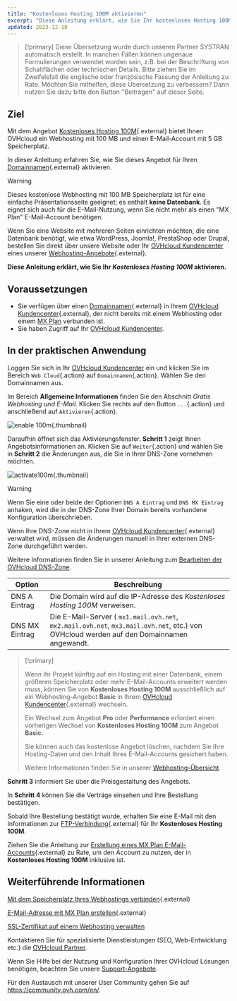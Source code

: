 ```yaml
---
title: "Kostenloses Hosting 100M aktivieren"
excerpt: "Diese Anleitung erklärt, wie Sie Ihr kostenloses Hosting 100M aktivieren"
updated: 2023-12-18
---
```


> [!primary]
> Diese Übersetzung wurde durch unseren Partner SYSTRAN automatisch erstellt. In manchen Fällen können ungenaue Formulierungen verwendet worden sein, z.B. bei der Beschriftung von Schaltflächen oder technischen Details. Bitte ziehen Sie im Zweifelsfall die englische oder französische Fassung der Anleitung zu Rate. Möchten Sie mithelfen, diese Übersetzung zu verbessern? Dann nutzen Sie dazu bitte den Button "Beitragen" auf dieser Seite.
>

## Ziel 

Mit dem Angebot [Kostenloses Hosting 100M](https://www.ovhcloud.com/de/domains/free-web-hosting/){.external} bietet Ihnen OVHcloud ein Webhosting mit 100 MB und einen E-Mail-Account mit 5 GB Speicherplatz.

In dieser Anleitung erfahren Sie, wie Sie dieses Angebot für Ihren [Domainnamen](https://www.ovhcloud.com/de/domains/){.external} aktivieren.

> [!warning]
>
> Dieses kostenlose Webhosting mit 100 MB Speicherplatz ist für eine einfache Präsentationsseite geeignet; es enthält **keine Datenbank**.
> Es eignet sich auch für die E-Mail-Nutzung, wenn Sie nicht mehr als einen "MX Plan" E-Mail-Account benötigen.
>
> Wenn Sie eine Website mit mehreren Seiten einrichten möchten, die eine Datenbank benötigt, wie etwa WordPress, Joomla!, PrestaShop oder Drupal, bestellen Sie direkt über unsere Website oder Ihr [OVHcloud Kundencenter](/links/manager) eines unserer [Webhosting-Angebote](https://www.ovhcloud.com/de/web-hosting/){.external}.
>

**Diese Anleitung erklärt, wie Sie Ihr <i>Kostenloses Hosting 100M</i> aktivieren.**

## Voraussetzungen

- Sie verfügen über einen [Domainnamen](https://www.ovhcloud.com/de/domains/){.external} in Ihrem [OVHcloud Kundencenter](/links/manager){.external}, der nicht bereits mit einem Webhosting oder einem [MX Plan](/pages/web_cloud/email_and_collaborative_solutions/mx_plan/email_generalities) verbunden ist. 
- Sie haben Zugriff auf Ihr [OVHcloud Kundencenter](/links/manager).

## In der praktischen Anwendung

Loggen Sie sich in Ihr [OVHcloud Kundencenter](/links/manager) ein und klicken Sie im Bereich `Web Cloud`{.action} auf `Domainnamen`{.action}. Wählen Sie den Domainnamen aus.

Im Bereich **Allgemeine Informationen** finden Sie den Abschnitt *Gratis Webhosting und E-Mail*. Klicken Sie rechts auf den Button `...`{.action} und anschließend auf `Aktivieren`{.action}.

![enable 100m](https://raw.githubusercontent.com/ovh/docs/develop/templates/control-panel/product-selection/web-cloud/domain-dns/general-information/enable-100m.png){.thumbnail}

Daraufhin öffnet sich das Aktivierungsfenster. **Schritt 1** zeigt Ihnen Angebotsinformationen an. Klicken Sie auf `Weiter`{.action} und wählen Sie in **Schritt 2** die Änderungen aus, die Sie in Ihrer DNS-Zone vornehmen möchten.

![activate100m](https://raw.githubusercontent.com/ovh/docs/develop/templates/control-panel/product-selection/web-cloud/order/order-100m-step-2.png){.thumbnail}

> [!warning]
>
> Wenn Sie eine oder beide der Optionen `DNS A Eintrag` und `DNS MX Eintrag` anhaken, wird die in der DNS-Zone Ihrer Domain bereits vorhandene Konfiguration überschrieben.
>
> Wenn Ihre DNS-Zone nicht in Ihrem [OVHcloud Kundencenter](/links/manager){.external} verwaltet wird, müssen die Änderungen manuell in Ihrer externen DNS-Zone durchgeführt werden.
>
> Weitere Informationen finden Sie in unserer Anleitung zum [Bearbeiten der OVHcloud DNS-Zone](/pages/web_cloud/domains/dns_zone_edit).
>

| Option                                       	| Beschreibung                                                                                                               								|
|--------------------------------------------	|-----------------------------------------------------------------------------------------------------------------------------------------------------------|
| DNS A Eintrag                         	| Die Domain wird auf die IP-Adresse des <i>Kostenloses Hosting 100M</i> verweisen.                                               								|
| DNS MX Eintrag 	| Die E-Mail-Server ( `mx1.mail.ovh.net`, `mx2.mail.ovh.net`, `mx3.mail.ovh.net`, etc.) von OVHcloud werden auf den Domainnamen angewandt. 	|

> [!primary]
>
> Wenn Ihr Projekt künftig auf ein Hosting mit einer Datenbank, einem größeren Speicherplatz oder mehr E-Mail-Accounts erweitert werden muss, können Sie von **Kostenloses Hosting 100M** ausschließlich auf ein Webhosting-Angebot **Basic** in Ihrem [OVHcloud Kundencenter](/links/manager){.external} wechseln.
>
> Ein Wechsel zum Angebot **Pro** oder **Performance** erfordert einen vorherigen Wechsel von **Kostenloses Hosting 100M** zum Angebot **Basic**.
>
> Sie können auch das kostenlose Angebot löschen, nachdem Sie Ihre Hosting-Daten und den Inhalt Ihres E-Mail-Accounts gesichert haben.
>
> Weitere Informationen finden Sie in unserer [Webhosting-Übersicht](https://www.ovhcloud.com/de/web-hosting/).
>

**Schritt 3** informiert Sie über die Preisgestaltung des Angebots. 

In **Schritt 4** können Sie die Verträge einsehen und Ihre Bestellung bestätigen.

Sobald Ihre Bestellung bestätigt wurde, erhalten Sie eine E-Mail mit den Informationen zur [FTP-Verbindung](/pages/web_cloud/web_hosting/ftp_connection){.external} für Ihr **Kostenloses Hosting 100M**.

Ziehen Sie die Anleitung zur [Erstellung eines MX Plan E-Mail-Accounts](/pages/web_cloud/email_and_collaborative_solutions/mx_plan/email_creation){.external} zu Rate, um den Account zu nutzen, der in **Kostenloses Hosting 100M** inklusive ist.

## Weiterführende Informationen

[Mit dem Speicherplatz Ihres Webhostings verbinden](/pages/web_cloud/web_hosting/ftp_connection){.external}

[E-Mail-Adresse mit MX Plan erstellen](/pages/web_cloud/email_and_collaborative_solutions/mx_plan/email_creation){.external}

[SSL-Zertifikat auf einem Webhosting verwalten](/pages/web_cloud/web_hosting/ssl_on_webhosting)

Kontaktieren Sie für spezialisierte Dienstleistungen (SEO, Web-Entwicklung etc.) die [OVHcloud Partner](/links/partner).

Wenn Sie Hilfe bei der Nutzung und Konfiguration Ihrer OVHcloud Lösungen benötigen, beachten Sie unsere [Support-Angebote](/links/support).

Für den Austausch mit unserer User Community gehen Sie auf <https://community.ovh.com/en/>.